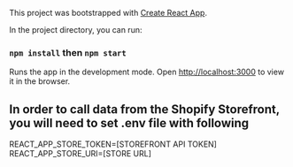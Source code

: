 This project was bootstrapped with [Create React App](https://github.com/facebook/create-react-app).

In the project directory, you can run:

### `npm install` then `npm start`

Runs the app in the development mode.
Open [http://localhost:3000](http://localhost:3000) to view it in the browser.

## In order to call data from the Shopify Storefront, you will need to set .env file with following

REACT_APP_STORE_TOKEN=[STOREFRONT API TOKEN]
REACT_APP_STORE_URI=[STORE URL]
